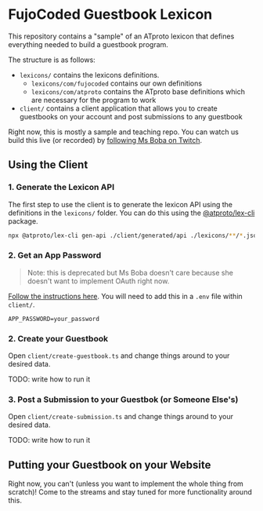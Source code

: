 # FujoCoded Guestbook Lexicon

This repository contains a "sample" of an ATproto lexicon that defines
everything needed to build a guestbook program.

The structure is as follows:

- `lexicons/` contains the lexicons definitions.
  - `lexicons/com/fujocoded` contains our own definitions
  - `lexicons/com/atproto` contains the ATproto base definitions which are
    necessary for the program to work
- `client/` contains a client application that allows you to create guestbooks
  on your account and post submissions to any guestbook

Right now, this is mostly a sample and teaching repo. You can watch us build
this live (or recorded) by [following Ms Boba on
Twitch](https://www.twitch.tv/essentialrandomness).

## Using the Client

### 1. Generate the Lexicon API

The first step to use the client is to generate the lexicon API using the
definitions in the `lexicons/` folder. You can do this using the
[@atproto/lex-cli](https://www.npmjs.com/package/@atproto/lex-cli) package.

```bash
npx @atproto/lex-cli gen-api ./client/generated/api ./lexicons/**/*.json
```

### 2. Get an App Password

> Note: this is deprecated but Ms Boba doesn't care because she doesn't want
> to implement OAuth right now.

[Follow the instructions here](https://blueskyfeeds.com/en/faq-app-password).
You will need to add this in a `.env` file within `client/`.

```
APP_PASSWORD=your_password
```

### 2. Create your Guestbook

Open `client/create-guestbook.ts` and change things around to your desired data.

TODO: write how to run it

### 3. Post a Submission to your Guestbok (or Someone Else's)

Open `client/create-submission.ts` and change things around to your desired data.

TODO: write how to run it

## Putting your Guestbook on your Website

Right now, you can't (unless you want to implement the whole thing from scratch)!
Come to the streams and stay tuned for more functionality around this.
